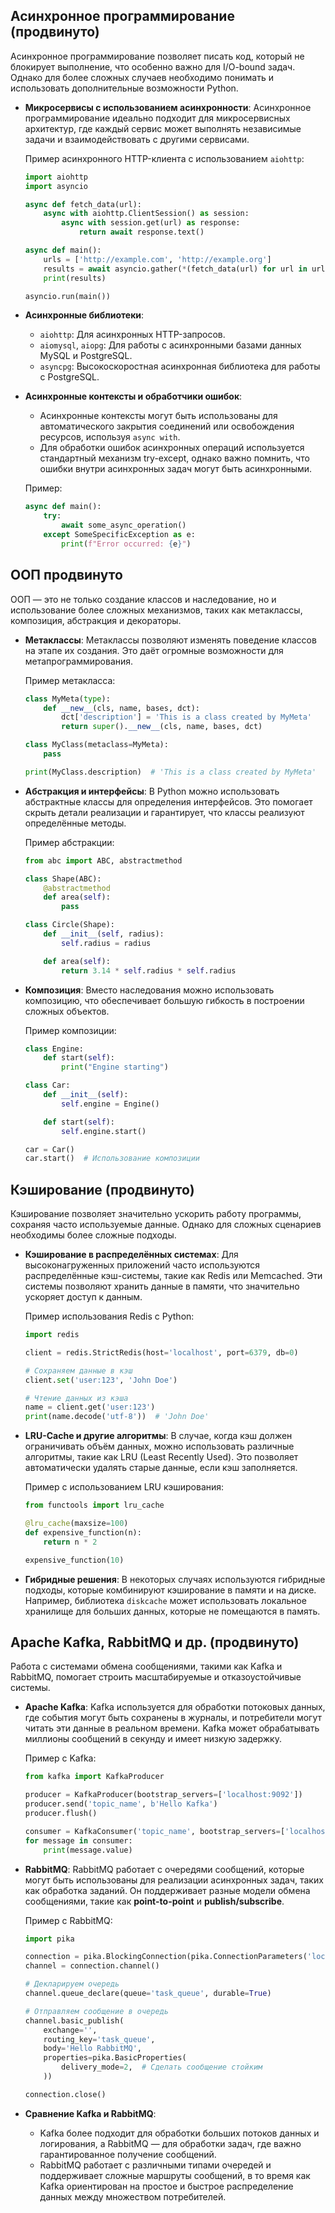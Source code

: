 ## Асинхронное программирование (продвинуто)
Асинхронное программирование позволяет писать код, который не блокирует выполнение, что особенно важно для I/O-bound задач. Однако для более сложных случаев необходимо понимать и использовать дополнительные возможности Python.

- **Микросервисы с использованием асинхронности**:
  Асинхронное программирование идеально подходит для микросервисных архитектур, где каждый сервис может выполнять независимые задачи и взаимодействовать с другими сервисами.

  Пример асинхронного HTTP-клиента с использованием `aiohttp`:
  ```python
  import aiohttp
  import asyncio

  async def fetch_data(url):
      async with aiohttp.ClientSession() as session:
          async with session.get(url) as response:
              return await response.text()

  async def main():
      urls = ['http://example.com', 'http://example.org']
      results = await asyncio.gather(*(fetch_data(url) for url in urls))
      print(results)

  asyncio.run(main())
  ```

- **Асинхронные библиотеки**:
  - `aiohttp`: Для асинхронных HTTP-запросов.
  - `aiomysql`, `aiopg`: Для работы с асинхронными базами данных MySQL и PostgreSQL.
  - `asyncpg`: Высокоскоростная асинхронная библиотека для работы с PostgreSQL.

- **Асинхронные контексты и обработчики ошибок**:
  - Асинхронные контексты могут быть использованы для автоматического закрытия соединений или освобождения ресурсов, используя `async with`.
  - Для обработки ошибок асинхронных операций используется стандартный механизм try-except, однако важно помнить, что ошибки внутри асинхронных задач могут быть асинхронными.

  Пример:
  ```python
  async def main():
      try:
          await some_async_operation()
      except SomeSpecificException as e:
          print(f"Error occurred: {e}")
  ```

## ООП продвинуто
ООП — это не только создание классов и наследование, но и использование более сложных механизмов, таких как метаклассы, композиция, абстракция и декораторы.

- **Метаклассы**:
  Метаклассы позволяют изменять поведение классов на этапе их создания. Это даёт огромные возможности для метапрограммирования.

  Пример метакласса:
  ```python
  class MyMeta(type):
      def __new__(cls, name, bases, dct):
          dct['description'] = 'This is a class created by MyMeta'
          return super().__new__(cls, name, bases, dct)

  class MyClass(metaclass=MyMeta):
      pass

  print(MyClass.description)  # 'This is a class created by MyMeta'
  ```

- **Абстракция и интерфейсы**:
  В Python можно использовать абстрактные классы для определения интерфейсов. Это помогает скрыть детали реализации и гарантирует, что классы реализуют определённые методы.

  Пример абстракции:
  ```python
  from abc import ABC, abstractmethod

  class Shape(ABC):
      @abstractmethod
      def area(self):
          pass

  class Circle(Shape):
      def __init__(self, radius):
          self.radius = radius

      def area(self):
          return 3.14 * self.radius * self.radius
  ```

- **Композиция**:
  Вместо наследования можно использовать композицию, что обеспечивает большую гибкость в построении сложных объектов.

  Пример композиции:
  ```python
  class Engine:
      def start(self):
          print("Engine starting")

  class Car:
      def __init__(self):
          self.engine = Engine()

      def start(self):
          self.engine.start()

  car = Car()
  car.start()  # Использование композиции
  ```

## Кэширование (продвинуто)
Кэширование позволяет значительно ускорить работу программы, сохраняя часто используемые данные. Однако для сложных сценариев необходимы более сложные подходы.

- **Кэширование в распределённых системах**:
  Для высоконагруженных приложений часто используются распределённые кэш-системы, такие как Redis или Memcached. Эти системы позволяют хранить данные в памяти, что значительно ускоряет доступ к данным.

  Пример использования Redis с Python:
  ```python
  import redis

  client = redis.StrictRedis(host='localhost', port=6379, db=0)

  # Сохраняем данные в кэш
  client.set('user:123', 'John Doe')

  # Чтение данных из кэша
  name = client.get('user:123')
  print(name.decode('utf-8'))  # 'John Doe'
  ```

- **LRU-Cache и другие алгоритмы**:
  В случае, когда кэш должен ограничивать объём данных, можно использовать различные алгоритмы, такие как LRU (Least Recently Used). Это позволяет автоматически удалять старые данные, если кэш заполняется.

  Пример с использованием LRU кэширования:
  ```python
  from functools import lru_cache

  @lru_cache(maxsize=100)
  def expensive_function(n):
      return n * 2

  expensive_function(10)
  ```

- **Гибридные решения**:
  В некоторых случаях используются гибридные подходы, которые комбинируют кэширование в памяти и на диске. Например, библиотека `diskcache` может использовать локальное хранилище для больших данных, которые не помещаются в память.

## Apache Kafka, RabbitMQ и др. (продвинуто)
Работа с системами обмена сообщениями, такими как Kafka и RabbitMQ, помогает строить масштабируемые и отказоустойчивые системы.

- **Apache Kafka**:
  Kafka используется для обработки потоковых данных, где события могут быть сохранены в журналы, и потребители могут читать эти данные в реальном времени. Kafka может обрабатывать миллионы сообщений в секунду и имеет низкую задержку.

  Пример с Kafka:
  ```python
  from kafka import KafkaProducer

  producer = KafkaProducer(bootstrap_servers=['localhost:9092'])
  producer.send('topic_name', b'Hello Kafka')
  producer.flush()

  consumer = KafkaConsumer('topic_name', bootstrap_servers=['localhost:9092'])
  for message in consumer:
      print(message.value)
  ```

- **RabbitMQ**:
  RabbitMQ работает с очередями сообщений, которые могут быть использованы для реализации асинхронных задач, таких как обработка заданий. Он поддерживает разные модели обмена сообщениями, такие как **point-to-point** и **publish/subscribe**.

  Пример с RabbitMQ:
  ```python
  import pika

  connection = pika.BlockingConnection(pika.ConnectionParameters('localhost'))
  channel = connection.channel()

  # Декларируем очередь
  channel.queue_declare(queue='task_queue', durable=True)

  # Отправляем сообщение в очередь
  channel.basic_publish(
      exchange='',
      routing_key='task_queue',
      body='Hello RabbitMQ',
      properties=pika.BasicProperties(
          delivery_mode=2,  # Сделать сообщение стойким
      ))

  connection.close()
  ```

- **Сравнение Kafka и RabbitMQ**:
  - Kafka более подходит для обработки больших потоков данных и логирования, а RabbitMQ — для обработки задач, где важно гарантированное получение сообщений.
  - RabbitMQ работает с различными типами очередей и поддерживает сложные маршруты сообщений, в то время как Kafka ориентирован на простое и быстрое распределение данных между множеством потребителей.